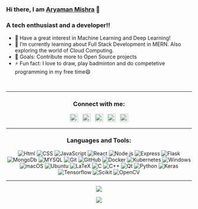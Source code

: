 ### Hi there, I am [Aryaman Mishra][website] 👋

### A tech enthusiast and a developer!!

- 🔭 Have a great interest in Machine Learning and Deep Learning!
- 🌱 I’m currently learning about Full Stack Development in MERN. Also exploring the world of Cloud Computing.
- 🥅 Goals: Contribute more to Open Source projects
- ⚡ Fun fact: I love to draw, play badminton and do competetive programming in my free time😄

<br />

***

<div align = center>

### Connect with me:

  [<img margin="50px" alt="aryaman0098.github.io/aryaman0098" width="22px" src="https://image.flaticon.com/icons/png/512/975/975645.png" />][website]&nbsp;&nbsp;
  [<img margin="50px" alt="Aryaman | Twitter" width="22px" src="https://image.flaticon.com/icons/png/512/733/733579.png" />][twitter]&nbsp;&nbsp;
  [<img margin="50px" alt="Aryaman | LinkedIn" width="22px" src="https://image.flaticon.com/icons/png/512/174/174857.png" />][linkedin]&nbsp;&nbsp;
  [<img margin="50px" alt="Aryaman | Instagram" width="22px" src="https://image.flaticon.com/icons/png/512/1384/1384063.png" />][instagram]&nbsp;&nbsp;
  [<img margin="50px" alt="Aryaman | Facebook" width="22px" src="https://image.flaticon.com/icons/png/512/145/145802.png" />][facebook]  
  
***
  
### Languages and Tools:

  ![Html](https://img.shields.io/badge/Html-14354C?style=for-the-badge&logo=Html&logoColor=white)
  ![CSS](https://img.shields.io/badge/CSS-14354C?style=for-the-badge&logo=CSS&logoColor=white)
  ![JavaScript](https://img.shields.io/badge/JavaScript-14354C?style=for-the-badge&logo=JavaScript&logoColor=white)
  ![React](https://img.shields.io/badge/React-14354C?style=for-the-badge&logo=React&logoColor=white)
  ![Node.js](https://img.shields.io/badge/Node.js-14354C?style=for-the-badge&logo=Node.js&logoColor=white)
  ![Express](https://img.shields.io/badge/Express-14354C?style=for-the-badge&logo=Express&logoColor=white)
  ![Flask](https://img.shields.io/badge/Flask-14354C?style=for-the-badge&logo=Flask&logoColor=white)
  ![MongoDb](https://img.shields.io/badge/MongoDb-14354C?style=for-the-badge&logo=MongoDb&logoColor=white)
  ![MYSQL](https://img.shields.io/badge/MYSQL-14354C?style=for-the-badge&logo=MYSQL&logoColor=white)
  ![Git](https://img.shields.io/badge/Git-14354C?style=for-the-badge&logo=Git&logoColor=white)
  ![GitHub](https://img.shields.io/badge/GitHub-14354C?style=for-the-badge&logo=GitHub&logoColor=white)
  ![Docker](https://img.shields.io/badge/Docker-14354C?style=for-the-badge&logo=Docker&logoColor=white)
  ![Kubernetes](https://img.shields.io/badge/Kubernetes-14354C?style=for-the-badge&logo=Kubernetes&logoColor=white)
  ![Windows](https://img.shields.io/badge/Windows-14354C?style=for-the-badge&logo=Windows&logoColor=white)
  ![macOS](https://img.shields.io/badge/macOS-14354C?style=for-the-badge&logo=macOS&logoColor=white)
  ![Ubuntu](https://img.shields.io/badge/Ubuntu-14354C?style=for-the-badge&logo=Ubuntu&logoColor=white)
  ![LaTeX](https://img.shields.io/badge/LaTeX-14354C?style=for-the-badge&logo=LaTeX&logoColor=white)
  ![C](https://img.shields.io/badge/C-14354C?style=for-the-badge&logo=C&logoColor=white)
  ![C++](https://img.shields.io/badge/C++-14354C?style=for-the-badge&logo=C++&logoColor=white)
  ![Qt](https://img.shields.io/badge/Qt-14354C?style=for-the-badge&logo=Qt&logoColor=white)
  ![Python](https://img.shields.io/badge/Python-14354C?style=for-the-badge&logo=Python&logoColor=white)
  ![Keras](https://img.shields.io/badge/Keras-14354C?style=for-the-badge&logo=Keras&logoColor=white)
  ![Tensorflow](https://img.shields.io/badge/Tensorflow-14354C?style=for-the-badge&logo=Tensorflow&logoColor=white)
  ![Scikit](https://img.shields.io/badge/Scikit-14354C?style=for-the-badge&logo=Scikit&logoColor=white)
  ![OpenCV](https://img.shields.io/badge/OpenCV-14354C?style=for-the-badge&logo=OpenCV&logoColor=white)
  
  
*** 
  ![](https://github-readme-stats.vercel.app/api?username=aryaman0098&show_icons=true&theme=material-palenight&hide=issues,prs&hide_border=true)
  
  ![](https://github-readme-streak-stats.herokuapp.com/?user=aryaman0098&show_icons=true&hide_border=true&theme=material-palenight)
  
</div>

[website]: https://aryaman0098.github.io/aryamanMishra/
[twitter]: https://twitter.com/Aryaman0098
[instagram]: https://www.instagram.com/aryaman_mishra_98/
[linkedin]: https://www.linkedin.com/in/aryaman-mishra-a3360a16b/
[facebook]: https://www.facebook.com/aryaman.mishra.944/
